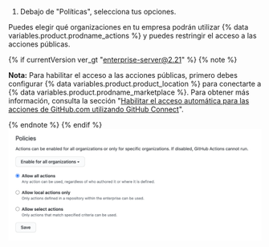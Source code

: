 1. Debajo de "Políticas", selecciona tus opciones.

  Puedes elegir qué organizaciones en tu empresa podrán utilizar {% data variables.product.prodname_actions %} y puedes restringir el acceso a las acciones públicas.

  {% if currentVersion ver_gt "enterprise-server@2.21" %}
  {% note %}

  **Nota:** Para habilitar el acceso a las acciones públicas, primero debes configurar {% data variables.product.product_location %} para conectarte a {% data variables.product.prodname_marketplace %}. Para obtener más información, consulta la sección "[Habilitar el acceso automática para las acciones de GitHub.com utilizando GitHub Connect](/admin/github-actions/enabling-automatic-access-to-githubcom-actions-using-github-connect)".

  {% endnote %}
  {% endif %}
  ![Habilita, inhabilita o limita las acciones para esta cuenta empresarial](/assets/images/help/organizations/enterprise-actions-policy.png)
